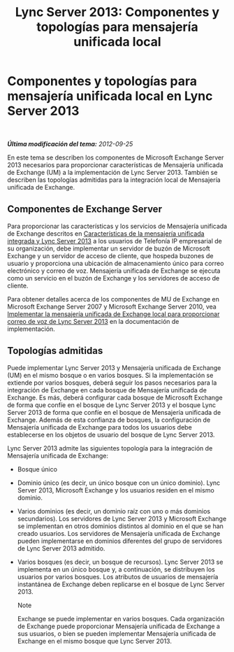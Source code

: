 ﻿---
title: 'Lync Server 2013: Componentes y topologías para mensajería unificada local'
TOCTitle: Componentes y topologías para mensajería unificada local
ms:assetid: 22fc87cf-a7e5-4c8c-bb9b-101e5380cdcf
ms:mtpsurl: https://technet.microsoft.com/es-es/library/Gg425711(v=OCS.15)
ms:contentKeyID: 48274680
ms.date: 01/07/2017
mtps_version: v=OCS.15
ms.translationtype: HT
---

# Componentes y topologías para mensajería unificada local en Lync Server 2013

 

_**Última modificación del tema:** 2012-09-25_

En este tema se describen los componentes de Microsoft Exchange Server 2013 necesarios para proporcionar características de Mensajería unificada de Exchange (UM) a la implementación de Lync Server 2013. También se describen las topologías admitidas para la integración local de Mensajería unificada de Exchange.

## Componentes de Exchange Server

Para proporcionar las características y los servicios de Mensajería unificada de Exchange descritos en [Características de la mensajería unificada integrada y Lync Server 2013](lync-server-2013-features-of-integrated-unified-messaging.md) a los usuarios de Telefonía IP empresarial de su organización, debe implementar un servidor de buzón de Microsoft Exchange y un servidor de acceso de cliente, que hospeda buzones de usuario y proporciona una ubicación de almacenamiento único para correo electrónico y correo de voz. Mensajería unificada de Exchange se ejecuta como un servicio en el buzón de Exchange y los servidores de acceso de cliente.

Para obtener detalles acerca de los componentes de MU de Exchange en Microsoft Exchange Server 2007 y Microsoft Exchange Server 2010, vea [Implementar la mensajería unificada de Exchange local para proporcionar correo de voz de Lync Server 2013](lync-server-2013-deploying-on-premises-exchange-um-to-provide-lync-server-2013-voice-mail.md) en la documentación de implementación.

## Topologías admitidas

Puede implementar Lync Server 2013 y Mensajería unificada de Exchange (UM) en el mismo bosque o en varios bosques. Si la implementación se extiende por varios bosques, deberá seguir los pasos necesarios para la integración de Exchange en cada bosque de Mensajería unificada de Exchange. Es más, deberá configurar cada bosque de Microsoft Exchange de forma que confíe en el bosque de Lync Server 2013 y el bosque Lync Server 2013 de forma que confíe en el bosque de Mensajería unificada de Exchange. Además de esta confianza de bosques, la configuración de Mensajería unificada de Exchange para todos los usuarios debe establecerse en los objetos de usuario del bosque de Lync Server 2013.

Lync Server 2013 admite las siguientes topología para la integración de Mensajería unificada de Exchange:

  - Bosque único

  - Dominio único (es decir, un único bosque con un único dominio). Lync Server 2013, Microsoft Exchange y los usuarios residen en el mismo dominio.

  - Varios dominios (es decir, un dominio raíz con uno o más dominios secundarios). Los servidores de Lync Server 2013 y Microsoft Exchange se implementan en otros dominios distintos al dominio en el que se han creado usuarios. Los servidores de Mensajería unificada de Exchange pueden implementarse en dominios diferentes del grupo de servidores de Lync Server 2013 admitido.

  - Varios bosques (es decir, un bosque de recursos). Lync Server 2013 se implementa en un único bosque y, a continuación, se distribuyen los usuarios por varios bosques. Los atributos de usuarios de mensajería instantánea de Exchange deben replicarse en el bosque de Lync Server 2013.
    

    > [!NOTE]
    > Exchange se puede implementar en varios bosques. Cada organización de Exchange puede proporcionar Mensajería unificada de Exchange a sus usuarios, o bien se pueden implementar Mensajería unificada de Exchange en el mismo bosque que Lync Server 2013.


